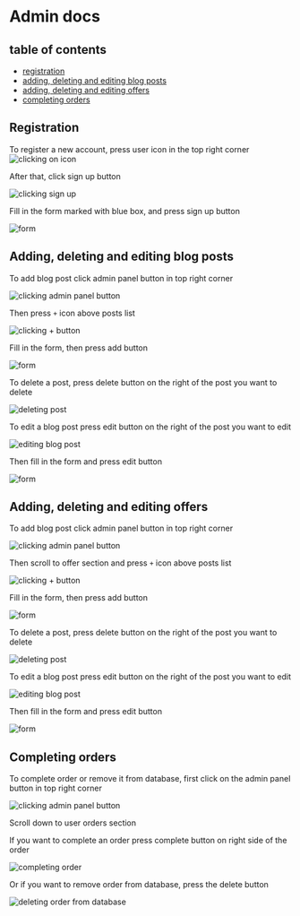 # Admin docs

## table of contents

- [registration](#registration)
- [adding, deleting and editing blog posts](#adding-deleting-and-editing-blog-posts)
- [adding, deleting and editing offers](#adding-deleting-and-editing-offers)
- [completing orders](#completing-orders)

## Registration

To register a new account, press user icon in the top right corner
![clicking on icon](./img/admin/1.png)

After that, click sign up button

![clicking sign up](./img/admin/2.png)

Fill in the form marked with blue box, and press sign up button

![form](./img/admin/3.png)

## Adding, deleting and editing blog posts

To add blog post click admin panel button in top right corner

![clicking admin panel button](./img/admin/4.png)

Then press `+` icon above posts list

![clicking + button](./img/admin/5.png)

Fill in the form, then press add button

![form](./img/admin/6.png)

To delete a post, press delete button on the right of the post you want to delete

![deleting post](./img/admin/7.png)

To edit a blog post press edit button on the right of the post you want to edit

![editing blog post](./img/admin/8.png)

Then fill in the form and press edit button

![form](./img/admin/6.png)

## Adding, deleting and editing offers

To add blog post click admin panel button in top right corner

![clicking admin panel button](./img/admin/4.png)

Then scroll to offer section and press `+` icon above posts list

![clicking + button](./img/admin/9.png)

Fill in the form, then press add button

![form](./img/admin/10.png)

To delete a post, press delete button on the right of the post you want to delete

![deleting post](./img/admin/11.png)

To edit a blog post press edit button on the right of the post you want to edit

![editing blog post](./img/admin/12.png)

Then fill in the form and press edit button

![form](./img/admin/10.png)

## Completing orders

To complete order or remove it from database, first click on the admin panel button in top right corner

![clicking admin panel button](./img/admin/4.png)

Scroll down to user orders section

If you want to complete an order press complete button on right side of the order

![completing order](./img/admin/13.png)

Or if you want to remove order from database, press the delete button

![deleting order from database](./img/admin/14.png)
